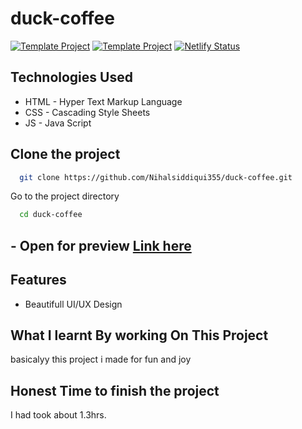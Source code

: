 # duck-coffee

 [![Template Project](https://img.shields.io/badge/Web-App-red)](http://www.gnu.org/licenses/agpl-3.0) [![Template Project](https://img.shields.io/badge/Technologies%20-HTML%2FCSS%2FJS-brightgreen)](http://www.gnu.org/licenses/agpl-3.0)
[![Netlify Status](https://api.netlify.com/api/v1/badges/81dee384-c003-470e-a8fc-36c72cb71aa0/deploy-status)](https://app.netlify.com/sites/duck-coffee-shope/deploys)

##  Technologies Used
  - HTML - Hyper Text Markup Language
  - CSS - Cascading Style Sheets
  - JS - Java Script



## Clone the project

```bash
  git clone https://github.com/Nihalsiddiqui355/duck-coffee.git
```

Go to the project directory

```bash
  cd duck-coffee
```

##  - Open for preview [Link here](https://duck-coffee-shope.netlify.app/)


##  Features

- Beautifull UI/UX Design

##  What I learnt By working On This Project
basicalyy this project i made for fun and joy 

## Honest Time to finish the project
I had took about 1.3hrs.


